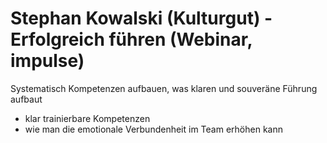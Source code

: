 # Stephan Kowalski (Kulturgut) - Erfolgreich führen (Webinar, impulse)

Systematisch Kompetenzen aufbauen, was klaren und souveräne Führung aufbaut
* klar trainierbare Kompetenzen
* wie man die emotionale Verbundenheit im Team erhöhen kann


